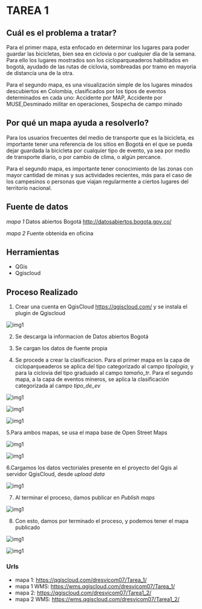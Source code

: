 # TAREA 1

## Cuál es el problema a tratar?

Para el primer mapa, esta enfocado en determinar los lugares para poder guardar las bicicletas, bien sea en ciclovia o por cualquier día de la semana. Para ello los lugares mostrados son los cicloparqueaderos habilitados en bogotá, ayudado de las rutas de ciclovia, sombreadas por tramo en mayoria de distancía una de la otra.

Para el segundo mapa, es una visualización simple de los lugares minados descubiertos en Colombia, clasificados por los tipos de eventos determinados en cada uno: Accidente por MAP, Accidente por MUSE,Desminado militar en operaciones, Sospecha de campo minado

## Por qué un mapa ayuda a resolverlo?

Para los usuarios frecuentes del medio de transporte que es la bicicleta, es importante tener una referencia de los sitios en Bogotá en el que se pueda dejar guardada la bicicleta por cualquier tipo de evento, ya sea por medio de transporte diario, o por cambio de clima, o algún percance. 

Para el segundo mapa, es importante tener conocimiento de las zonas con mayor cantidad de minas y sus actividades recientes, más para el caso de los campesinos o personas que viajan regularmente a ciertos lugares del territorio nacional.

## Fuente de datos

_mapa 1_ Datos abiertos Bogotá http://datosabiertos.bogota.gov.co/

_mapa 2_ Fuente obtenida en oficina


## Herramientas

* QGis 
* Qgiscloud

## Proceso Realizado
1. Crear una cuenta en QgisCloud https://qgiscloud.com/ y se instala el plugin de Qgiscloud

![img1](images/plugin.PNG)

2. Se descarga la informacion de Datos abiertos Bogotá

3. Se cargan los datos de fuente propia

4. Se procede a crear la clasificacion. Para el primer mapa en la capa de cicloparqueaderos se aplica del tipo categorizado al campo  _tipologia_, y para la ciclovia del tipo graduado al campo _tamaño_tr_. Para el segundo mapa, a la capa de eventos mineros, se aplica la clasificación categorizada al campo _tipo_de_ev_

![img1](images/Clasif_mapa1.PNG)

![img1](images/Clasif_mapa1_2.PNG)

![img1](images/Clasif_mapa2.PNG)

5.Para ambos mapas, se usa el mapa base de Open Street Maps

![img1](images/OSM.PNG)

![img1](images/OSM.JPG)

6.Cargamos los datos vectoriales presente en el proyecto del Qgis al servidor QgisCloud, desde _upload data_

![img1](images/qgis_cloud.PNG)

7. Al terminar el proceso, damos publicar en _Publish maps_

![img1](images/publish.PNG)

8. Con esto, damos por terminado el proceso, y podemos tener el mapa publicado

![img1](images/mapa_final.PNG)

![img1](images/mapa_final2.PNG)



### Urls

* mapa 1: https://qgiscloud.com/dresvicom07/Tarea_1/
* mapa 1 WMS: https://wms.qgiscloud.com/dresvicom07/Tarea_1/
* mapa 2: https://qgiscloud.com/dresvicom07/Tarea1_2/
* mapa 2 WMS: https://wms.qgiscloud.com/dresvicom07/Tarea1_2/
